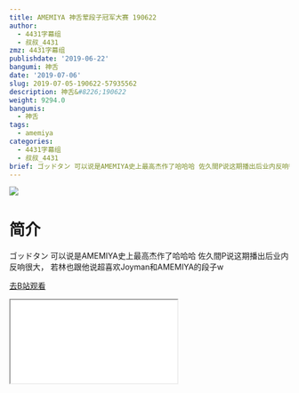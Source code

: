 ```yaml
---
title: AMEMIYA 神舌荤段子冠军大赛 190622
author:
  - 4431字幕组
  - 叔叔_4431
zmz: 4431字幕组
publishdate: '2019-06-22'
bangumi: 神舌
date: '2019-07-06'
slug: 2019-07-05-190622-57935562
description: 神舌&#8226;190622
weight: 9294.0
bangumis:
  - 神舌
tags:
  - amemiya
categories:
  - 4431字幕组
  - 叔叔_4431
brief: ゴッドタン 可以说是AMEMIYA史上最高杰作了哈哈哈 佐久間P说这期播出后业内反响很大， 若林也跟他说超喜欢Joyman和AMEMIYA的段子w
---
```

![](https://raw.githubusercontent.com/tcgriffith/owaraisite/master/static/tmpimg/62fd26f3a1f1bdb175c3f632831169afb3ad6168.jpg.480.jpg)
# 简介  
ゴッドタン
可以说是AMEMIYA史上最高杰作了哈哈哈
佐久間P说这期播出后业内反响很大，
若林也跟他说超喜欢Joyman和AMEMIYA的段子w  

[去B站观看](https://www.bilibili.com/video/av57935562/)
<div class ="resp-container"><iframe class="testiframe" src="//player.bilibili.com/player.html?aid=57935562"", scrolling="no", allowfullscreen="true" > </iframe></div> 
